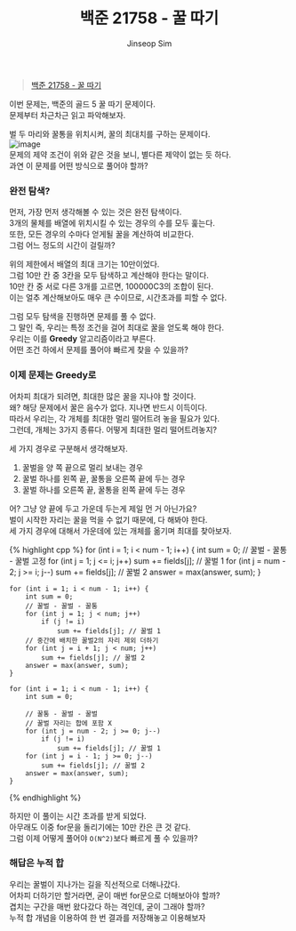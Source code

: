 ﻿---
layout: post
title: "백준 21758 - 꿀 따기"
categories: Baekjoon
tags: [cpp]
author:
  - Jinseop Sim
---
> [백준 21758 - 꿀 따기](https://www.acmicpc.net/problem/21758)

이번 문제는, 백준의 골드 5 꿀 따기 문제이다.  
문제부터 차근차근 읽고 파악해보자.  

벌 두 마리와 꿀통을 위치시켜, 꿀의 최대치를 구하는 문제이다.  
![image](https://github.com/Jinseop-Sim/Jinseop-Sim.github.io/assets/71700079/e1b4d9c1-ee33-4c18-b315-b1ed3bceacb6)  
문제의 제약 조건이 위와 같은 것을 보니, 별다른 제약이 없는 듯 하다.  
과연 이 문제를 어떤 방식으로 풀어야 할까?  

### 완전 탐색?
먼저, 가장 먼저 생각해볼 수 있는 것은 완전 탐색이다.  
3개의 물체를 배열에 위치시킬 수 있는 경우의 수를 모두 훑는다.  
또한, 모든 경우의 수마다 얻게될 꿀을 계산하여 비교한다.  
그럼 어느 정도의 시간이 걸릴까?  

위의 제한에서 배열의 최대 크기는 10만이었다.  
그럼 10만 칸 중 3칸을 모두 탐색하고 계산해야 한다는 말이다.  
10만 칸 중 서로 다른 3개를 고르면, 100000C3의 조합이 된다.  
이는 얼추 계산해보아도 매우 큰 수이므로, 시간초과를 피할 수 없다.  

그럼 모두 탐색을 진행하면 문제를 풀 수 없다.  
그 말인 즉, 우리는 특정 조건을 걸어 최대로 꿀을 얻도록 해야 한다.  
우리는 이를 __Greedy__ 알고리즘이라고 부른다.  
어떤 조건 하에서 문제를 풀어야 빠르게 찾을 수 있을까?  

### 이제 문제는 Greedy로
어차피 최대가 되려면, 최대한 많은 꿀을 지나야 할 것이다.  
왜? 해당 문제에서 꿀은 음수가 없다. 지나면 반드시 이득이다.  
따라서 우리는, 각 개체를 최대한 멀리 떨어트려 놓을 필요가 있다.  
그런데, 개체는 3가지 종류다. 어떻게 최대한 멀리 떨어트려놓지?  

세 가지 경우로 구분해서 생각해보자.  
1. 꿀벌을 양 쪽 끝으로 멀리 보내는 경우  
2. 꿀벌 하나를 왼쪽 끝, 꿀통을 오른쪽 끝에 두는 경우  
3. 꿀벌 하나를 오른쪽 끝, 꿀통을 왼쪽 끝에 두는 경우  

어? 그냥 양 끝에 두고 가운데 두는게 제일 먼 거 아닌가요?  
벌이 시작한 자리는 꿀을 먹을 수 없기 때문에, 다 해봐야 한다.  
세 가지 경우에 대해서 가운데에 있는 개체를 옮기며 최대를 찾아보자.  

{% highlight cpp %}
for (int i = 1; i < num - 1; i++) {
        int sum = 0;
        // 꿀벌 - 꿀통 - 꿀벌 고정
        for (int j = 1; j <= i; j++)
            sum += fields[j]; // 꿀벌 1
        for (int j = num - 2; j >= i; j--)
            sum += fields[j]; // 꿀벌 2
        answer = max(answer, sum);
    }

    for (int i = 1; i < num - 1; i++) {
        int sum = 0;
        // 꿀벌 - 꿀벌 - 꿀통
        for (int j = 1; j < num; j++)
            if (j != i)
                sum += fields[j]; // 꿀벌 1
        // 중간에 배치한 꿀벌2의 자리 제외 더하기
        for (int j = i + 1; j < num; j++)
            sum += fields[j]; // 꿀벌 2
        answer = max(answer, sum);
    }

    for (int i = 1; i < num - 1; i++) {
        int sum = 0;

        // 꿀통 - 꿀벌 - 꿀벌
        // 꿀벌 자리는 합에 포함 X
        for (int j = num - 2; j >= 0; j--)
            if (j != i)
                sum += fields[j]; // 꿀벌 1
        for (int j = i - 1; j >= 0; j--)
            sum += fields[j]; // 꿀벌 2
        answer = max(answer, sum);
    }
{% endhighlight %}

하지만 이 풀이는 시간 초과를 받게 되었다.  
아무래도 이중 for문을 돌리기에는 10만 칸은 큰 것 같다.  
그럼 이제 어떻게 풀어야 ```O(N^2)```보다 빠르게 풀 수 있을까?  

### 해답은 누적 합
우리는 꿀벌이 지나가는 길을 직선적으로 더해나갔다.  
어차피 더하기만 할거라면, 굳이 매번 for문으로 더해보아야 할까?  
겹치는 구간을 매번 왔다갔다 하는 격인데, 굳이 그래야 할까?  
누적 합 개념을 이용하여 한 번 결과를 저장해놓고 이용해보자
